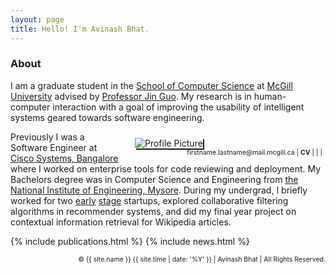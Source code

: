 ```yaml
---
layout: page
title: Hello! I'm Avinash Bhat. 
---
```

<h3>About</h3>
<p>
I am a graduate student in the <a href="https://cs.mcgill.ca">School of Computer Science</a> at <a href="https://www.cs.mcgill.ca">McGill University</a> advised by <a href="https://www.cs.mcgill.ca/~jguo">Professor Jin Guo</a>. My research is in human-computer interaction with a goal of improving the usability of intelligent systems geared towards software engineering. 
</p>

<div>
<div style="float:right;width:300px;padding-top:10px;padding-right:5px;padding-bottom:5px;padding-left:25px"><img alt="Profile Picture" src="{{site.baseurl}}/assets/images/avinashbhat_image_1.png" style="box-shadow:2px 2px;" /> 
<div style="float:right;font-size: 75%;">
            firstname.lastname@mail.mcgill.ca | 
            <a href="{{site.baseurl}}/assets/pdfs/resume_aug_21_23.pdf" style="text-decoration:none" target="_blank"><b>CV</b></a> |
            <a href="https://www.linkedin.com/in/avinbhat"><i class="fa-brands fa-linkedin-in"></i></a> |
            <a href="https://github.com/avinashbhat"><i class="fa-brands fa-github"></i></a> |
            <a href="https://twitter.com/aviinashbhat"><i class="fa-brands fa-x-twitter"></i></a>
</div>
</div>

<p>Previously I was a Software Engineer at <a href="https://www.cisco.com/c/en_in/index.html">Cisco Systems, Bangalore</a> where I worked on enterprise tools for code reviewing and deployment. My Bachelors degree was in Computer Science and Engineering from <a href="https://nie.ac.in">the National Institute of Engineering, Mysore</a>. During my undergrad, I briefly worked for two <a href="http://hexoctane.com/">early</a> <a href="https://logichive.in/">stage</a> startups, explored collaborative filtering algorithms in recommender systems, and did my final year project on contextual information retrieval for Wikipedia articles.
</p>

{% include publications.html %}
{% include news.html %}
<br>
<div style="float:right;font-size: 75%;">
    &copy; {{ site.name }} {{ site.time | date: '%Y' }} | Avinash Bhat | All Rights Reserved.  
</div>

